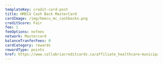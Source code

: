 ```yaml
---
templateKey: credit-card-post
title: HMECU Cash Back MasterCard
cardImage: /img/hmecu_mc_cashbackn.png
creditScore: Fair
fee: 1
feeOptions: nofees
network: Mastercard
balanceTranferFees: 0
cardCategory: rewards
rewardType: points
href: https://www.collabriacreditcards.ca/affiliate_healthcare-municipal-employees-credit-union/personal-cards/pc87/card_national-cash-back-mastercard
---
```

